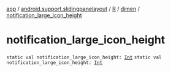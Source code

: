 [app](../../../index.md) / [android.support.slidingpanelayout](../../index.md) / [R](../index.md) / [dimen](index.md) / [notification_large_icon_height](./notification_large_icon_height.md)

# notification_large_icon_height

`static val notification_large_icon_height: `[`Int`](https://kotlinlang.org/api/latest/jvm/stdlib/kotlin/-int/index.html)
`static val notification_large_icon_height: `[`Int`](https://kotlinlang.org/api/latest/jvm/stdlib/kotlin/-int/index.html)